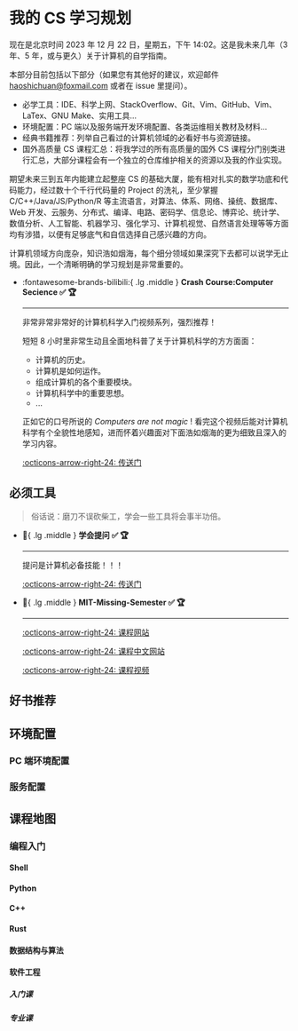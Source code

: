 # 我的 CS 学习规划

现在是北京时间 2023 年 12 月 22 日，星期五，下午 14:02。这是我未来几年（3 年、5 年，或与更久）关于计算机的自学指南。

本部分目前包括以下部分（如果您有其他好的建议，欢迎邮件 [haoshichuan@foxmail.com](mailto:haoshichuan@foxmail.com) 或者在 issue 里提问）。

- 必学工具：IDE、科学上网、StackOverflow、Git、Vim、GitHub、Vim、LaTex、GNU Make、实用工具...
- 环境配置：PC 端以及服务端开发环境配置、各类运维相关教材及材料...
- 经典书籍推荐：列举自己看过的计算机领域的必看好书与资源链接。
- 国外高质量 CS 课程汇总：将我学过的所有高质量的国外 CS 课程分门别类进行汇总，大部分课程会有一个独立的仓库维护相关的资源以及我的作业实现。

期望未来三到五年内能建立起整座 CS 的基础大厦，能有相对扎实的数学功底和代码能力，经过数十个千行代码量的 Project 的洗礼，至少掌握 C/C++/Java/JS/Python/R 等主流语言，对算法、体系、网络、操统、数据库、Web 开发、云服务、分布式、编译、电路、密码学、信息论、博弈论、统计学、数值分析、人工智能、机器学习、强化学习、计算机视觉、自然语言处理等等方面均有涉猎，以便有足够底气和自信选择自己感兴趣的方向。

计算机领域方向庞杂，知识浩如烟海，每个细分领域如果深究下去都可以说学无止境。因此，一个清晰明确的学习规划是非常重要的。

<div class="grid cards" markdown>

-   :fontawesome-brands-bilibili:{ .lg .middle } __Crash Course:Computer Secience ✅ 🏆__

    ---

    非常非常非常好的计算机科学入门视频系列，强烈推荐！
    
    短短 8 小时里非常生动且全面地科普了关于计算机科学的方方面面：
    
    - 计算机的历史。
    - 计算机是如何运作。
    - 组成计算机的各个重要模块。
    - 计算机科学中的重要思想。
    - ...

    正如它的口号所说的 *Computers are not magic* ! 看完这个视频后能对计算机科学有个全貌性地感知，进而怀着兴趣面对下面浩如烟海的更为细致且深入的学习内容。

    [:octicons-arrow-right-24: <a href="https://www.bilibili.com/video/BV1EW411u7th/?spm_id_from=333.1007.tianma.1-1-1.click" target="_blank"> 传送门 </a>](#)

</div>

## 必须工具

> 俗话说：磨刀不误砍柴工，学会一些工具将会事半功倍。

<div class="grid cards" markdown>

-   :book:{ .lg .middle }  __学会提问 ✅ 🏆__

    ---

    提问是计算机必备技能！！！

    [:octicons-arrow-right-24: <a href="https://github.com/ryanhanwu/How-To-Ask-Questions-The-Smart-Way/blob/main/README-zh_CN.md" target="_blank"> 传送门 </a>](#)

</div>

<div class="grid cards" markdown>

-   :blowfish:{ .lg .middle } __MIT-Missing-Semester ✅ 🏆__

    ---

    

    [:octicons-arrow-right-24: <a href="https://missing.csail.mit.edu/2020/" target="_blank"> 课程网站 </a>](#)

    [:octicons-arrow-right-24: <a href="https://missing-semester-cn.github.io/" target="_blank"> 课程中文网站 </a>](#)
    
    [:octicons-arrow-right-24: <a href="https://www.youtube.com/playlist?list=PLyzOVJj3bHQuloKGG59rS43e29ro7I57J" target="_blank"> 课程视频 </a>](#)

</div>


## 好书推荐

## 环境配置

### PC 端环境配置
### 服务配置


## 课程地图

### 编程入门

#### Shell
#### Python
#### C++
#### Rust

#### 数据结构与算法

#### 软件工程
##### 入门课
##### 专业课

